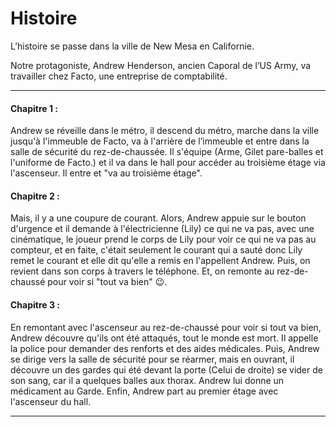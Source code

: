 ﻿# Histoire

L’histoire se passe dans la ville de New Mesa en Californie. 

Notre protagoniste, Andrew Henderson, ancien Caporal de l’US Army, va travailler chez Facto, une entreprise de comptabilité.

***

#### Chapitre 1 : 
Andrew se réveille dans le métro, il descend du métro, marche dans la ville jusqu'à l'immeuble de Facto, va à l'arrière de l’immeuble et entre dans la salle de sécurité du rez-de-chaussée. Il s'équipe (Arme, Gilet pare-balles et l'uniforme de Facto.) et il va dans le hall pour accéder au troisième étage via l'ascenseur. Il entre et "va au troisième étage".

#### Chapitre 2 :
Mais, il y a une coupure de courant. Alors, Andrew appuie sur le bouton d'urgence et il demande à l'électricienne (Lily) ce qui ne va pas, avec une cinématique, le joueur prend le corps de Lily pour voir ce qui ne va pas au compteur, et en faite, c'était seulement le courant qui a sauté donc Lily remet le courant et elle dit qu'elle a remis en l'appellent Andrew. Puis, on revient dans son corps à travers le téléphone. Et, on remonte au rez-de-chaussé pour voir si "tout va bien" 😉.

#### Chapitre 3 :
En remontant avec l'ascenseur au rez-de-chaussé pour voir si tout va bien, Andrew découvre qu'ils ont été attaqués, tout le monde est mort. Il appelle la police pour demander des renforts et des aides médicales. Puis, Andrew se dirige vers la salle de sécurité pour se réarmer, mais en ouvrant, il découvre un des gardes qui été devant la porte (Celui de droite) se vider de son sang, car il a quelques balles aux thorax. Andrew lui donne un médicament au Garde. Enfin, Andrew part au premier étage avec l'ascenseur du hall.

***